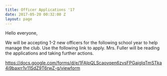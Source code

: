 ```yaml
---
title: Officer Applications '17
date: 2017-05-20 00:32:00 Z
layout: page
---
```


Hello everyone,

We will be accepting 1-2 new officers for the following school year to help manage the club. Use the following link to apply. Mrs. Fuller will be reading the applications and taking further actions.

<a href="https://docs.google.com/forms/d/e/1FAIpQLScaovqen6zvsFPGaigIqTmSTka4i9baxrr1v11SdZ9T6rwZ-g/viewform">https://docs.google.com/forms/d/e/1FAIpQLScaovqen6zvsFPGaigIqTmSTka4i9baxrr1v11SdZ9T6rwZ-g/viewform
</a>